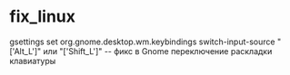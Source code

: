 # fix_linux


gsettings set org.gnome.desktop.wm.keybindings switch-input-source "['<Shift>Alt_L']"  или  "['<Alt>Shift_L']"   -- фикс в Gnome переключение раскладки клавиатуры
